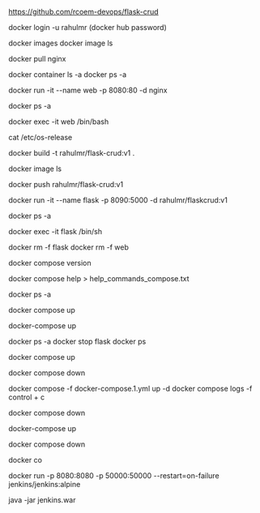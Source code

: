 


https://github.com/rcoem-devops/flask-crud


docker login -u rahulmr
(docker hub password)

docker images
docker image ls

docker pull nginx

docker container ls -a
docker ps -a

docker run -it --name web -p 8080:80 -d nginx

docker ps -a

docker exec -it web /bin/bash

cat /etc/os-release 


docker build -t rahulmr/flask-crud:v1 .

docker image ls

docker push rahulmr/flask-crud:v1



docker run -it --name flask -p 8090:5000 -d rahulmr/flaskcrud:v1

docker ps -a

docker exec -it flask /bin/sh



docker rm -f flask
docker rm -f web


docker compose version

docker compose help > help_commands_compose.txt

docker ps -a

docker compose up

docker-compose up



docker ps -a
docker stop flask
docker ps 

docker compose up

docker compose down

docker compose -f docker-compose.1.yml up -d
docker compose logs -f 
control + c

docker compose down

docker-compose up

docker compose down

docker co

docker run -p 8080:8080 -p 50000:50000 --restart=on-failure jenkins/jenkins:alpine


java -jar jenkins.war 




